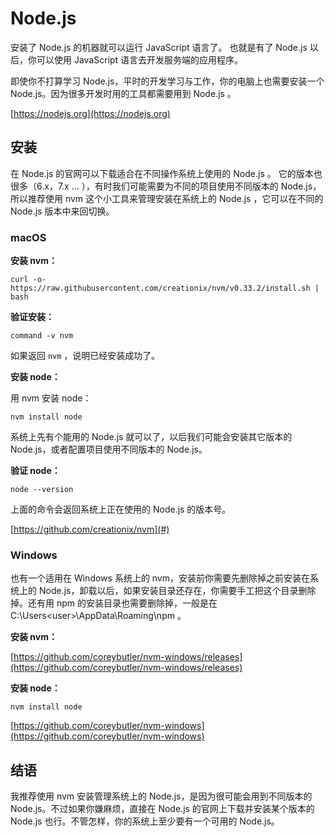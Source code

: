 # Node.js

安装了 Node.js 的机器就可以运行 JavaScript 语言了。 也就是有了 Node.js 以后，你可以使用 JavaScript 语言去开发服务端的应用程序。

即使你不打算学习 Node.js，平时的开发学习与工作，你的电脑上也需要安装一个 Node.js。因为很多开发时用的工具都需要用到 Node.js 。

[https://nodejs.org](https://nodejs.org)

## 安装

在 Node.js 的官网可以下载适合在不同操作系统上使用的 Node.js 。 它的版本也很多（6.x，7.x ... ），有时我们可能需要为不同的项目使用不同版本的 Node.js，所以推荐使用 nvm 这个小工具来管理安装在系统上的 Node.js ，它可以在不同的 Node.js 版本中来回切换。

### macOS

**安装 nvm：**

```
curl -o- https://raw.githubusercontent.com/creationix/nvm/v0.33.2/install.sh | bash
```

**验证安装：**

```
command -v nvm
```

如果返回 `nvm` ，说明已经安装成功了。

**安装 node：**

用 nvm 安装 node：

```
nvm install node
```

系统上先有个能用的 Node.js 就可以了，以后我们可能会安装其它版本的 Node.js，或者配置项目使用不同版本的 Node.js。

**验证 node：**

```
node --version
```

上面的命令会返回系统上正在使用的 Node.js 的版本号。

[https://github.com/creationix/nvm](#)

### Windows

也有一个适用在 Windows 系统上的 nvm，安装前你需要先删除掉之前安装在系统上的 Node.js，卸载以后，如果安装目录还存在，你需要手工把这个目录删除掉。还有用 npm 的安装目录也需要删除掉，一般是在 C:\Users&lt;user&gt;\AppData\Roaming\npm 。

**安装 nvm：**

[https://github.com/coreybutler/nvm-windows/releases](https://github.com/coreybutler/nvm-windows/releases)

**安装 node：**

```
nvm install node
```

[https://github.com/coreybutler/nvm-windows](https://github.com/coreybutler/nvm-windows)

## 结语

我推荐使用 nvm 安装管理系统上的 Node.js，是因为很可能会用到不同版本的 Node.js。不过如果你嫌麻烦，直接在 Node.js 的官网上下载并安装某个版本的 Node.js 也行。不管怎样，你的系统上至少要有一个可用的 Node.js。

